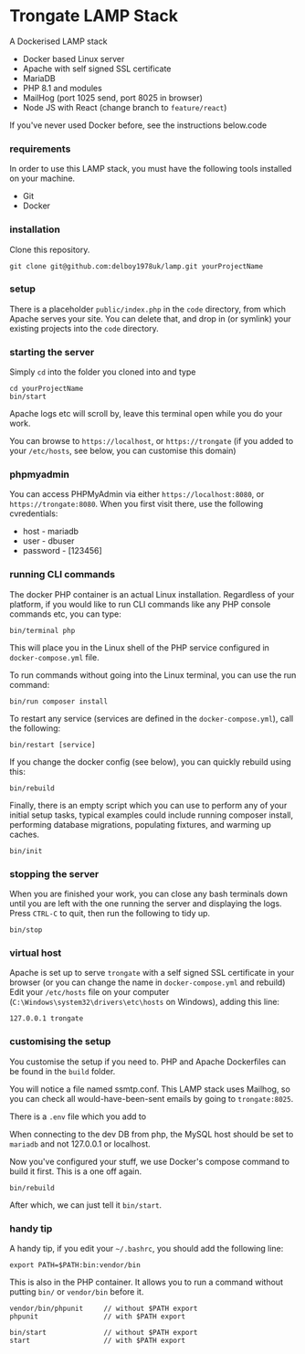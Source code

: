 Trongate LAMP Stack 
====

A Dockerised LAMP stack

 - Docker based Linux server
 - Apache with self signed SSL certificate
 - MariaDB
 - PHP 8.1 and modules
 - MailHog (port 1025 send, port 8025 in browser)
 - Node JS with React (change branch to `feature/react`)
 
 If you've never used Docker before, see the instructions below.code

### requirements
In order to use this LAMP stack, you must have the following tools installed on your machine.
- Git
- Docker
### installation
Clone this repository.
```
git clone git@github.com:delboy1978uk/lamp.git yourProjectName
```
### setup
There is a placeholder `public/index.php` in the `code` directory, from which Apache serves your site. You can delete that, and drop in (or symlink) your existing projects into the `code` directory.
 
### starting the server
Simply `cd` into the folder you cloned into and type
```
cd yourProjectName
bin/start
``` 
Apache logs etc will scroll by, leave this terminal open while you do your work. 

You can browse to `https://localhost`, or `https://trongate` (if you added to your `/etc/hosts`, see below, you can customise this domain)
### phpmyadmin
You can access PHPMyAdmin via either `https://localhost:8080`, or `https://trongate:8080`. When you first visit there, 
use the following cvredentials:
- host - mariadb
- user - dbuser
- password - [123456]
### running CLI commands
The docker PHP container is an actual Linux installation. Regardless of your platform, if you would like to run CLI 
commands like any PHP console commands etc, you can type:
```
bin/terminal php
```
This will place you in the Linux shell of the PHP service configured in `docker-compose.yml` file.

To run commands without going into the Linux terminal, you can use the run command:
```
bin/run composer install
```
To restart any service (services are defined in the `docker-compose.yml`), call the following:
```
bin/restart [service]
```
If you change the docker config (see below), you can quickly rebuild using this:
```
bin/rebuild
```
Finally, there is an empty script which you can use to perform any of your initial setup tasks, typical examples 
could include running composer install, performing database migrations, populating fixtures,  and warming up caches.
```
bin/init
```
### stopping the server
When you are finished your work, you can close any bash terminals down until you are left with the one running the server 
and displaying the logs. Press `CTRL-C` to quit, then run the following to tidy up.
```
bin/stop
```
 ### virtual host
 Apache is set up to serve `trongate` with a self signed SSL certificate in your browser (or you can change the name in `docker-compose.yml` and rebuild)
 Edit your `/etc/hosts` file on your computer (`C:\Windows\system32\drivers\etc\hosts` on Windows), adding this line:
 ```
 127.0.0.1 trongate
 ```
### customising the setup
You customise the setup if you need to. PHP and Apache Dockerfiles can be found in the `build` folder. 

You will notice a file named ssmtp.conf. This LAMP stack uses Mailhog, so you can check all would-have-been-sent emails 
by going to `trongate:8025`.

There is a `.env` file which you add to

When connecting to the dev DB from php, the MySQL host should be set to `mariadb` and not 127.0.0.1 or localhost.

Now you've configured your stuff, we use Docker's compose command to build it first. This is a one off again.
```
bin/rebuild
```

After which, we can just tell it `bin/start`. 

### handy tip
A handy tip, if you edit your `~/.bashrc`, you should add the following line: 
```
export PATH=$PATH:bin:vendor/bin
```
This is also in the PHP container. It allows you to run a command without putting `bin/` or `vendor/bin` before it.
```
vendor/bin/phpunit     // without $PATH export 
phpunit                // with $PATH export 
                       
bin/start              // without $PATH export
start                  // with $PATH export   
```
